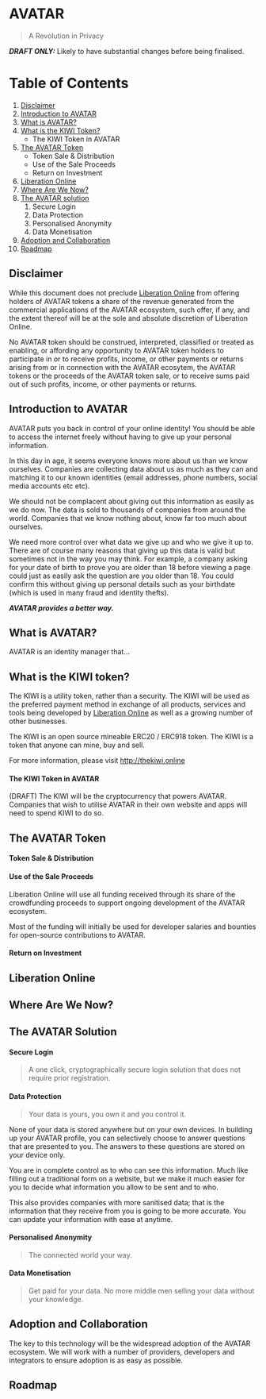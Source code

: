 # AVATAR
> A Revolution in Privacy

_**DRAFT ONLY:**_ Likely to have substantial changes before being finalised.

# Table of Contents
1. [Disclaimer](#disclaimer)
2. [Introduction to AVATAR](#introduction)
3. [What is AVATAR?](#what-is-avatar)
4. [What is the KIWI Token?](#what-is-kiwi-token)
    - The KIWI Token in AVATAR
5. [The AVATAR Token](#what-is-avatar-token)
    - Token Sale & Distribution
    - Use of the Sale Proceeds
    - Return on Investment
6. [Liberation Online](#liberation-online)
7. [Where Are We Now?](#where-are-we-now)
8. [The AVATAR solution](#avatar-solution)
    1. Secure Login
    2. Data Protection
    3. Personalised Anonymity
    4. Data Monetisation
9. [Adoption and Collaboration](#adoption)
11. [Roadmap](#roadmap)

## Disclaimer <a name="disclaimer"></a>
While this document does not preclude [Liberation Online](#liberation-online) from offering holders of AVATAR tokens a share of the revenue generated from the commercial applications of the AVATAR ecosystem, such offer, if any, and the extent thereof will be at the sole and absolute discretion of Liberation Online.

No AVATAR token should be construed, interpreted, classified or treated as enabling, or affording any opportunity to AVATAR token holders to participate in or to receive profits, income, or other payments or returns arising from or in connection with the AVATAR ecosytem, the AVATAR tokens or the proceeds of the AVATAR token sale, or to receive sums paid out of such profits, income, or other payments or returns.  

## Introduction to AVATAR <a name="introduction"></a>
AVATAR puts you back in control of your online identity! You should be able to access the internet freely without having to give up your personal information.

In this day in age, it seems everyone knows more about us than we know ourselves. Companies are collecting data about us as much as they can and matching it to our known identities (email addresses, phone numbers, social media accounts etc etc).

We should not be complacent about giving out this information as easily as we do now. The data is sold to thousands of companies from around the world. Companies that we know nothing about, know far too much about ourselves.

We need more control over what data we give up and who we give it up to. There are of course many reasons that giving up this data is valid but sometimes not in the way you may think. For example, a company asking for your date of birth to prove you are older than 18 before viewing a page could just as easily ask the question are you older than 18. You could confirm this without giving up personal details such as your birthdate (which is used in many fraud and identity thefts).

_**AVATAR provides a better way.**_

## What is AVATAR? <a name="what-is-avatar"></a>
AVATAR is an identity manager that...

## What is the KIWI token? <a name="what-is-kiwi-token"></a>
The KIWI is a utility token, rather than a security. The KIWI will be used as the preferred payment method in exchange of all products, services and tools being developed by [Liberation Online](#liberation-online) as well as a growing number of other businesses.

The KIWI is an open source mineable ERC20 / ERC918 token. The KIWI is a token that anyone can mine, buy and sell.

For more information, please visit http://thekiwi.online

#### The KIWI Token in AVATAR
(DRAFT) The KIWI will be the cryptocurrency that powers AVATAR. Companies that wish to utilise AVATAR in their own website and apps will need to spend KIWI to do so.

## The AVATAR Token <a name="what-is-avatar-token"></a>
#### Token Sale & Distribution
#### Use of the Sale Proceeds
Liberation Online will use all funding received through its share of the crowdfunding proceeds to support ongoing development of the AVATAR ecosystem.

Most of the funding will initially be used for developer salaries and bounties for open-source contributions to AVATAR.



#### Return on Investment

## Liberation Online <a name="liberation-online"></a>

## Where Are We Now? <a name="where-are-we-now"></a>

## The AVATAR Solution <a name="avatar-solution"></a>

#### Secure Login
> A one click, cryptographically secure login solution that does not require prior registration.
#### Data Protection
> Your data is yours, you own it and you control it.

None of your data is stored anywhere but on your own devices. In building up your AVATAR profile, you can selectively choose to answer questions that are presented to you. The answers to these questions are stored on your device only.

You are in complete control as to who can see this information. Much like filling out a traditional form on a website, but we make it much easier for you to decide what information you allow to be sent and to who.

This also provides companies with more sanitised data; that is the information that they receive from you is going to be more accurate. You can update your information with ease at anytime.

#### Personalised Anonymity
> The connected world your way.


#### Data Monetisation
> Get paid for your data. No more middle men selling your data without your knowledge.

## Adoption and Collaboration <a name="adoption"></a>
The key to this technology will be the widespread adoption of the AVATAR ecosystem. We will work with a number of providers, developers and integrators to ensure adoption is as easy as possible.

## Roadmap <a name="roadmap"></a>
